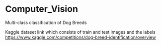 # Computer_Vision
Multi-class classification of Dog Breeds 


Kaggle dataset link which consists of train and test images and the labels 
https://www.kaggle.com/competitions/dog-breed-identification/overview

